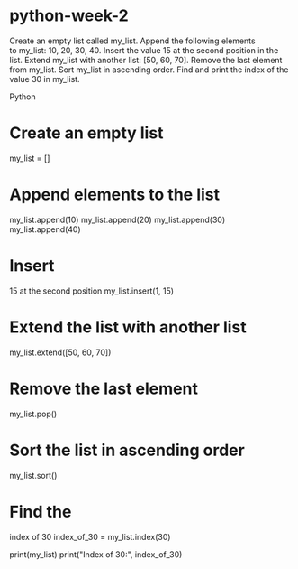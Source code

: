 # python-week-2
Create an empty list called my_list.
Append the following elements to my_list: 10, 20, 30, 40.
Insert the value 15 at the second position in the list.
Extend my_list with another list: [50, 60, 70].
Remove the last element from my_list.
Sort my_list in ascending order.
Find and print the index of the value 30 in my_list.

Python
# Create an empty list
my_list = []

# Append elements to the list
my_list.append(10)
my_list.append(20)
my_list.append(30)
my_list.append(40)

# Insert   
 15 at the second position
my_list.insert(1, 15)

# Extend the list with another list
my_list.extend([50, 60, 70])

# Remove the last element
my_list.pop()

# Sort the list in ascending order
my_list.sort()

# Find the   
 index of 30
index_of_30 = my_list.index(30)

print(my_list)
print("Index of 30:", index_of_30)


